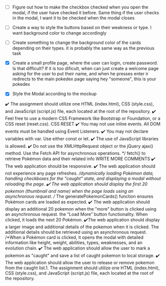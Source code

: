 - [ ] Figure out how to make the checkbox checked when you open the modal, if the user have checked it before. Same thing if the user checks in the modal, I want it to be checked when the modal closes
- [ ] Create a way to style the buttons based on their weakness or type. I want background color to change accordingly
- [ ] Create something to change the background color of the cards depending on their types. it is probably the same way as the previous task
- [x] Create a small profile page, where the user can login, create password. Is that difficult?  If it is too dificult, when can just create a welcome page asking for the user to put their name, and when he presses enter ir redirects to the main pokedex page saying hey "someone", this is your pokedex
- [x] Style the Modal according to the mockup



✔️ The assignment should utilize one HTML (index.html), CSS (style.css), and JavaScript (script.js) file, each located at the root of the repository.
✔️ Feel free to use a modern CSS Framework like Bootstrap or Foundation, or a CSS reset (reset.css). CSS RESET
✔️ You may not use inline events. All DOM events must be handled using Event Listeners.
✔️ You may not declare variables with var. Use either const or let.
✔️ The use of JavaScript libraries is allowed.
✔️ Do not use the XMLHttpRequest object or the jQuery ajax() method. Use the Fetch API for asynchronous operations. */ fetch() to retrieve Pokémon data and their related info WRITE MORE COMMENTS
✔️ The web application should be responsive.
✔️ The web application should not experience any page refreshes. */dynamically loading Pokémon data, handling checkboxes for the "caught" state, and displaying a modal without reloading the page.
✔️ The web application should display the first 20 pokemon (thumbnail and name) when the page loads using an asynchronous request. /*  The generatePokemonCards() function ensures Pokémon cards are loaded as expected.
✔️ The web application should display an additional 20 pokemon when the "more" button is clicked using an asynchronous request. the “Load More” button functionality. When clicked, it loads the next 20 Pokémon.
✔️The web application should display a larger image and additional details of the pokemon when it is clicked. The additional details should be retrieved using an asynchronous request. /*When a Pokémon card is clicked, it opens the modal with detailed information like height, weight, abilities, types, weaknesses, and an evolution chain.
✔️ The web application should allow the user to mark a pokemon as "caught" and save a list of caught pokemon to local storage.
✔️ The web application should allow the user to release or remove pokemon from the caught list.1. The assignment should utilize one HTML (index.html), CSS (style.css), and JavaScript (script.js) file, each located at the root of the repository.